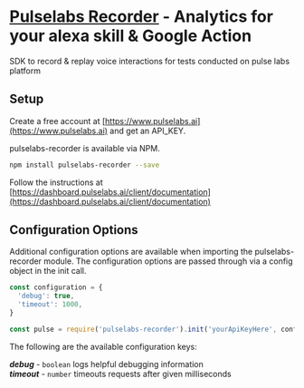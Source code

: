 # [Pulselabs Recorder](https://www.pulselabs.ai) - Analytics for your alexa skill & Google Action

SDK to record & replay voice interactions for tests conducted on pulse labs platform

## Setup

Create a free account at [https://www.pulselabs.ai](https://www.pulselabs.ai) and get an API_KEY.

pulselabs-recorder is available via NPM.

```bash
npm install pulselabs-recorder --save
```

Follow the instructions at [https://dashboard.pulselabs.ai/client/documentation](https://dashboard.pulselabs.ai/client/documentation)

## Configuration Options
Additional configuration options are available when importing the pulselabs-recorder module. The configuration options are passed through via a config object in the init call. 

```javascript
const configuration = {
  'debug': true,
  'timeout': 1000,
}

const pulse = require('pulselabs-recorder').init('yourApiKeyHere', configuration)
```

The following are the available configuration keys:

***debug*** - ```boolean``` logs helpful debugging information  
***timeout*** - ```number``` timeouts requests after given milliseconds
